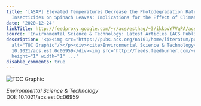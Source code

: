 ```yaml
---
title: '[ASAP] Elevated Temperatures Decrease the Photodegradation Rate of Pyrethroid
  Insecticides on Spinach Leaves: Implications for the Effect of Climate Warming'
date: '2020-12-24'
linkTitle: http://feedproxy.google.com/~r/acs/esthag/~3/ikkovY7VqPA/acs.est.0c06959
source: 'Environmental Science & Technology: Latest Articles (ACS Publications)'
description: '<p><img src="https://pubs.acs.org/na101/home/literatum/publisher/achs/journals/content/esthag/0/esthag.ahead-of-print/acs.est.0c06959/20201224/images/medium/es0c06959_0007.gif"
  alt="TOC Graphic"/></p><div><cite>Environmental Science & Technology</cite></div><div>DOI:
  10.1021/acs.est.0c06959</div><img src="http://feeds.feedburner.com/~r/acs/esthag/~4/ikkovY7VqPA"
  height="1" width="1" ...'
disable_comments: true
---
```

<p><img src="https://pubs.acs.org/na101/home/literatum/publisher/achs/journals/content/esthag/0/esthag.ahead-of-print/acs.est.0c06959/20201224/images/medium/es0c06959_0007.gif" alt="TOC Graphic"/></p><div><cite>Environmental Science & Technology</cite></div><div>DOI: 10.1021/acs.est.0c06959</div><img src="http://feeds.feedburner.com/~r/acs/esthag/~4/ikkovY7VqPA" height="1" width="1" ...